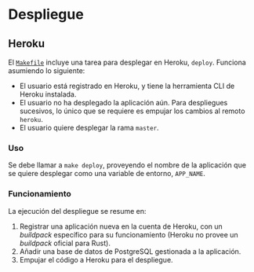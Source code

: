 # Despliegue

## Heroku

El [`Makefile`](../Makefile) incluye una tarea para desplegar en Heroku,
`deploy`. Funciona asumiendo lo siguiente:

  - El usuario está registrado en Heroku, y tiene la herramienta CLI de Heroku
    instalada.
  - El usuario no ha desplegado la aplicación aún. Para despliegues sucesivos,
    lo único que se requiere es empujar los cambios al remoto `heroku`.
  - El usuario quiere desplegar la rama `master`.

### Uso

Se debe llamar a `make deploy`, proveyendo el nombre de la aplicación que se
quiere desplegar como una variable de entorno, `APP_NAME`.

### Funcionamiento

La ejecución del despliegue se resume en:

  1. Registrar una aplicación nueva en la cuenta de Heroku, con un *buildpack*
     específico para su funcionamiento (Heroku no provee un *buildpack* oficial
     para Rust).
  2. Añadir una base de datos de PostgreSQL gestionada a la aplicación.
  3. Empujar el código a Heroku para el despliegue.
